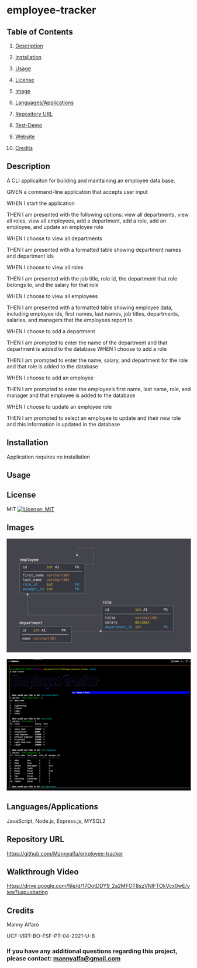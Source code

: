 # employee-tracker

## Table of Contents

1. [Description](#description)

2. [Installation](#installation)

3. [Usage](#usage)

4. [License](#license)

5. [Image](#Image)

6. [Languages/Applications](#languages-applications)

7. [Repository URL](#repository-url)

8. [Test-Demo](#test-demo)

9. [Website](#website)

10. [Credits](#credits)

## Description
A CLI applicaiton for building and maintaining an employee data base.

GIVEN a command-line application that accepts user input

WHEN I start the application

THEN I am presented with the following options: view all departments, view all roles, view all employees, add a department, add a role, add an employee, and update an employee role

WHEN I choose to view all departments

THEN I am presented with a formatted table showing department names and department ids

WHEN I choose to view all roles

THEN I am presented with the job title, role id, the department that role belongs to, and the salary for that role

WHEN I choose to view all employees

THEN I am presented with a formatted table showing employee data, including employee ids, first names, last names, job titles, departments, salaries, and managers that the employees report to

WHEN I choose to add a department

THEN I am prompted to enter the name of the department and that department is added to the database
WHEN I choose to add a role

THEN I am prompted to enter the name, salary, and department for the role and that role is added to the database

WHEN I choose to add an employee

THEN I am prompted to enter the employee’s first name, last name, role, and manager and that employee is added to the database

WHEN I choose to update an employee role

THEN I am prompted to select an employee to update and their new role and this information is updated in the database 

## Installation
Application requires no installation

## Usage


## License
MIT [![License: MIT](https://img.shields.io/badge/License-MIT-yellow.svg)](https://opensource.org/licenses/MIT)

## Images
![screenshot](https://github.com/Mannyalfa/employee-tracker/blob/main/images/db_schema.png)

![screenshot](https://github.com/Mannyalfa/employee-tracker/blob/main/images/screenshot.png)

## Languages/Applications
JavaScript, Node.js, Express.js, MYSQL2

## Repository URL
https://github.com/Mannyalfa/employee-tracker

## Walkthrough Video
https://drive.google.com/file/d/17OotDDY9_2a2MFOT8szVNlFTOkVcx0wE/view?usp=sharing

    
## Credits
Manny Alfaro

UCF-VIRT-BO-FSF-PT-04-2021-U-B

### If you have any additional questions regarding this project, please contact: mannyalfa@gmail.com